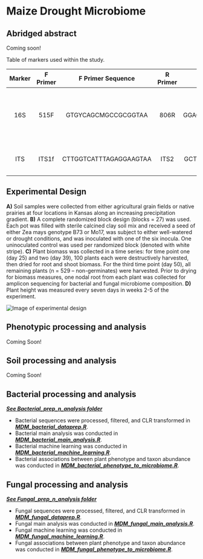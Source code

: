 # Maize Drought Microbiome

## Abridged abstract

Coming soon!

Table of markers used within the study.

| Marker   | F Primer| F Primer Sequence       | R Primer| R Primer Sequence    | Size (bp) | Citation                                       |
|:--------:|:-------:|:-----------------------:|:-------:|:--------------------:|:---------:|:----------------------------------------------:|
| 16S      | 515F    | GTGYCAGCMGCCGCGGTAA     | 806R    | GGACTACNVGGGTWTCTAAT | 390       | Parada *et al.* 2016 and Apprill *et al.* 2015 |
| ITS      | ITS1f   | CTTGGTCATTTAGAGGAAGTAA  | ITS2    | GCTGCGTTCTTCATCGATGC | variable       | Smith and Peay 2014                       |


## Experimental Design

**A)** Soil samples were collected from either agricultural grain fields or native prairies at four locations in Kansas along an increasing precipitation gradient. **B)** A complete randomized block design (blocks = 27) was used. Each pot was filled with sterile calcined clay soil mix and received a seed of either Zea mays genotype B73 or Mo17, was subject to either well-watered or drought conditions, and was inoculated with one of the six inocula. One uninoculated control was used per randomized block (denoted with white stripe). **C)** Plant biomass was collected in a time series: for time point one (day 25) and two (day 39), 100 plants each were destructively harvested, then dried for root and shoot biomass. For the third time point (day 50), all remaining plants (n = 529 – non-germinates) were harvested. Prior to drying for biomass measures, one nodal root from each plant was collected for amplicon sequencing for bacterial and fungal microbiome composition. **D)** Plant height was measured every seven days in weeks 2-5 of the experiment.

![Image of experimental design](https://github.com/Kenizzer/Maize_Drought_Microbiome/blob/main/Experimental_design_600dpi.png)


## Phenotypic processing and analysis

Coming Soon!

## Soil processing and analysis

Coming Soon!

## Bacterial processing and analysis

[***See Bacterial_prep_n_analysis folder***](https://github.com/Kenizzer/Maize_Drought_Microbiome/tree/main/Bacterial_prep_n_analysis)

- Bacterial sequences were processed, filtered, and CLR transformed in [***MDM_bacterial_dataprep.R***](https://github.com/Kenizzer/Maize_Drought_Microbiome/blob/main/Bacterial_prep_n_analysis/MDM_bacterial_dataprep.R).
- Bacterial main analysis was conducted in [***MDM_bacterial_main_analysis.R***](https://github.com/Kenizzer/Maize_Drought_Microbiome/blob/main/Bacterial_prep_n_analysis/MDM_bacterial_main_analysis.R).
- Bacterial machine learning was conducted in [***MDM_bacterial_machine_learning.R***](https://github.com/Kenizzer/Maize_Drought_Microbiome/blob/main/Bacterial_prep_n_analysis/MDM_bacterial_machine_learning.R).
- Bacterial associations between plant phenotype and taxon abundance was conducted in [***MDM_bacterial_phenotype_to_microbiome.R***](https://github.com/Kenizzer/Maize_Drought_Microbiome/blob/main/Bacterial_prep_n_analysis/MDM_bacterial_phenotype_to_microbiome.R).

## Fungal processing and analysis

[***See Fungal_prep_n_analysis folder***](https://github.com/Kenizzer/Maize_Drought_Microbiome/tree/main/Fungal_prep_n_analysis)

- Fungal sequences were processed, filtered, and CLR transformed in [***MDM_fungal_dataprep.R***](https://github.com/Kenizzer/Maize_Drought_Microbiome/blob/main/Fungal_prep_n_analysis/MDM_fungal_dataprep.R).
- Fungal main analysis was conducted in [***MDM_fungal_main_analysis.R***](https://github.com/Kenizzer/Maize_Drought_Microbiome/blob/main/Fungal_prep_n_analysis/MDM_fungal_main_analysis.R).
- Fungal machine learning was conducted in [***MDM_fungal_machine_learning.R***](https://github.com/Kenizzer/Maize_Drought_Microbiome/blob/main/Fungal_prep_n_analysis/MDM_fungal_machine_learning.R).
- Fungal associations between plant phenotype and taxon abundance was conducted in [***MDM_fungal_phenotype_to_microbiome.R***](https://github.com/Kenizzer/Maize_Drought_Microbiome/blob/main/Fungal_prep_n_analysis/MDM_fungal_phenotype_to_microbiome.R).